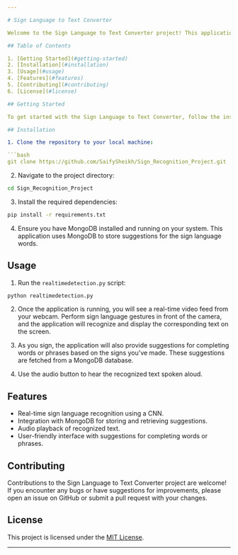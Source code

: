 ```yaml
---

# Sign Language to Text Converter

Welcome to the Sign Language to Text Converter project! This application utilizes a convolutional neural network (CNN) to recognize hand signs and translate them into text in real-time. Whether you're learning sign language or need assistance communicating with individuals who are deaf or hard of hearing, this tool aims to bridge the gap by providing accurate and efficient sign language recognition.

## Table of Contents

1. [Getting Started](#getting-started)
2. [Installation](#installation)
3. [Usage](#usage)
4. [Features](#features)
5. [Contributing](#contributing)
6. [License](#license)

## Getting Started

To get started with the Sign Language to Text Converter, follow the installation instructions below.

## Installation

1. Clone the repository to your local machine:

```bash
git clone https://github.com/SaifySheikh/Sign_Recognition_Project.git
```

2. Navigate to the project directory:

```bash
cd Sign_Recognition_Project
```

3. Install the required dependencies:

```bash
pip install -r requirements.txt
```

4. Ensure you have MongoDB installed and running on your system. This application uses MongoDB to store suggestions for the sign language words.

## Usage

1. Run the `realtimedetection.py` script:

```bash
python realtimedetection.py
```

2. Once the application is running, you will see a real-time video feed from your webcam. Perform sign language gestures in front of the camera, and the application will recognize and display the corresponding text on the screen.

3. As you sign, the application will also provide suggestions for completing words or phrases based on the signs you've made. These suggestions are fetched from a MongoDB database.

4. Use the audio button to hear the recognized text spoken aloud.

## Features

- Real-time sign language recognition using a CNN.
- Integration with MongoDB for storing and retrieving suggestions.
- Audio playback of recognized text.
- User-friendly interface with suggestions for completing words or phrases.

## Contributing

Contributions to the Sign Language to Text Converter project are welcome! If you encounter any bugs or have suggestions for improvements, please open an issue on GitHub or submit a pull request with your changes.

## License

This project is licensed under the [MIT License](LICENSE).

---
```


